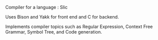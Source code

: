Compiler for a language : Slic

Uses Bison and Yakk for front end and C for backend.

Implements compiler topics such as Regular Expression, Context Free Grammar, Symbol Tree, and Code generation. 


